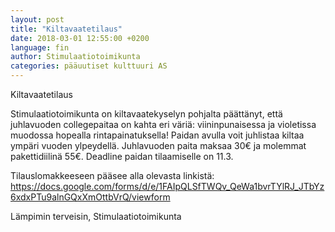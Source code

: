 ```yaml
---
layout: post
title: "Kiltavaatetilaus"
date: 2018-03-01 12:55:00 +0200
language: fin
author: Stimulaatiotoimikunta
categories: pääuutiset kulttuuri AS
---
```

Kiltavaatetilaus

Stimulaatiotoimikunta on kiltavaatekyselyn pohjalta päättänyt, että juhlavuoden collegepaitaa on kahta eri väriä: viininpunaisessa ja violetissa muodossa hopealla rintapainatuksella!
Paidan avulla voit juhlistaa kiltaa ympäri vuoden ylpeydellä.
Juhlavuoden paita maksaa 30€ ja molemmat pakettidiilinä 55€.
Deadline paidan tilaamiselle on 11.3.

Tilauslomakkeeseen pääsee alla olevasta linkistä:
<https://docs.google.com/forms/d/e/1FAIpQLSfTWQv_QeWa1bvrTYlRJ_JTbYz6xdxPTu9alnGQxXmOttbVrQ/viewform>

Lämpimin terveisin,
Stimulaatiotoimikunta
